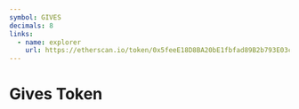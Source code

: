 ```yaml
---
symbol: GIVES
decimals: 8
links:
  - name: explorer
    url: https://etherscan.io/token/0x5feeE18D8BA20bE1fbfad89B2b793E03c8bB3b95
---
```


# Gives Token
